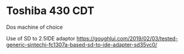 Toshiba 430 CDT
===============

Dos machine of choice


Use of SD to 2.5IDE adaptor
https://goughlui.com/2019/02/03/tested-generic-sintechi-fc1307a-based-sd-to-ide-adapter-sd35vc0/
